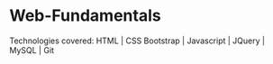 # Web-Fundamentals
Technologies covered: HTML |  CSS  Bootstrap | Javascript | JQuery |  MySQL | Git
